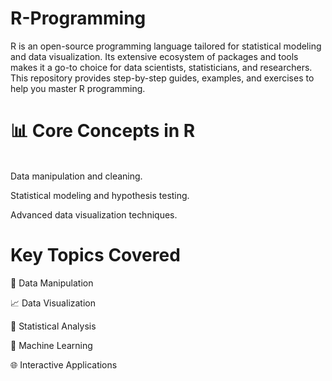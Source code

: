 # R-Programming

R is an open-source programming language tailored for statistical modeling and data visualization. Its extensive ecosystem of packages and tools makes it a go-to choice for data scientists, statisticians, and researchers. This repository provides step-by-step guides, examples, and exercises to help you master R programming.

# 📊 Core Concepts in R 
<br>
Data manipulation and cleaning.

Statistical modeling and hypothesis testing.

Advanced data visualization techniques.

# Key Topics Covered
📂 Data Manipulation

📈 Data Visualization

🧪 Statistical Analysis

🤖 Machine Learning

🌐 Interactive Applications

